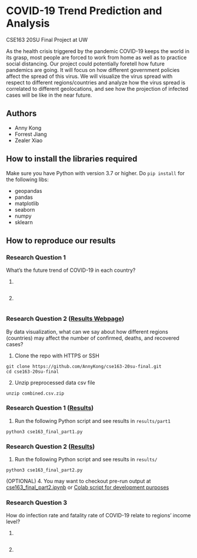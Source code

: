 # COVID-19 Trend Prediction and Analysis

CSE163 20SU Final Project at UW

As the health crisis triggered by the pandemic COVID-19 keeps the world in its grasp, most people are forced to work from home as well as to practice social distancing. Our project could potentially foretell how future pandemics are going. It will focus on how different government policies affect the spread of this virus. We will visualize the virus spread with respect to different regions/countries and analyze how the virus spread is correlated to different geolocations, and see how the projection of infected cases will be like in the near future.

## Authors

- Anny Kong
- Forrest Jiang
- Zealer Xiao

## How to install the libraries required

Make sure you have Python with version 3.7 or higher. Do `pip install` for the following libs:

- geopandas
- pandas
- matplotlib
- seaborn
- numpy
- sklearn

## How to reproduce our results

### Research Question 1

What’s the future trend of COVID-19 in each country?

1.

```

```

2.

```

```

### Research Question 2 ([Results Webpage](https://annykong.github.io/cse163-20su-final/))

By data visualization, what can we say about how different regions (countries) may affect the number of confirmed, deaths, and recovered cases?

1. Clone the repo with HTTPS or SSH

```
git clone https://github.com/AnnyKong/cse163-20su-final.git
cd cse163-20su-final
```

2. Unzip preprocessed data csv file

```
unzip combined.csv.zip
```

### Research Question 1 ([Results](https://annykong.github.io/cse163-20su-final/part1))

1. Run the following Python script and see results in `results/part1`

```
python3 cse163_final_part1.py
```

### Research Question 2 ([Results](https://annykong.github.io/cse163-20su-final/part2))

1. Run the following Python script and see results in `results/`

```
python3 cse163_final_part2.py
```

(OPTIONAL) 4. You may want to checkout pre-run output at [cse163_final_part2.ipynb](cse163_final_part2.ipynb) or [Colab script for development purposes](https://colab.research.google.com/drive/1BXoGeS60R95IVPccp0SnrQYq6nESFs4F?usp=sharing)

### Research Question 3

How do infection rate and fatality rate of COVID-19 relate to regions’ income level?

1.

```

```

2.

```

```

